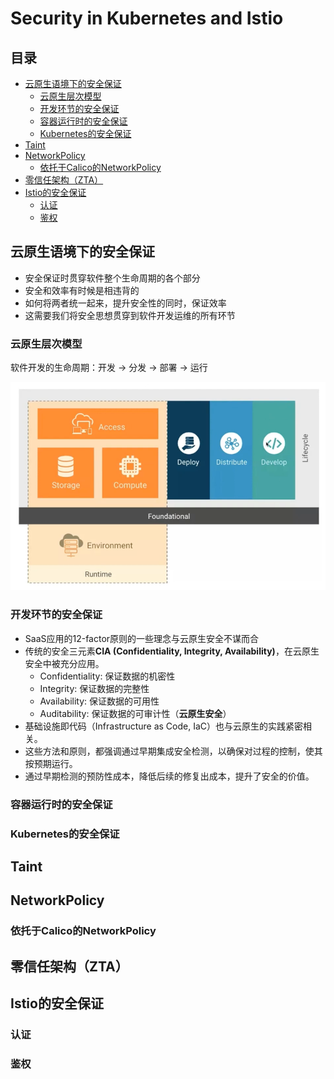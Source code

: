 # Security in Kubernetes and Istio

## 目录

- [云原生语境下的安全保证](#云原生语境下的安全保证)
  - [云原生层次模型](#云原生层次模型)
  - [开发环节的安全保证](#开发环节的安全保证)
  - [容器运行时的安全保证](#容器运行时的安全保证)
  - [Kubernetes的安全保证](#kubernetes的安全保证)
- [Taint](#taint)
- [NetworkPolicy](#networkpolicy)
  - [依托于Calico的NetworkPolicy](#依托于calico的networkpolicy)
- [零信任架构（ZTA）](#零信任架构zta)
- [Istio的安全保证](#istio的安全保证)
  - [认证](#认证)
  - [鉴权](#鉴权)

## 云原生语境下的安全保证

- 安全保证时贯穿软件整个生命周期的各个部分
- 安全和效率有时候是相违背的
- 如何将两者统一起来，提升安全性的同时，保证效率
- 这需要我们将安全思想贯穿到软件开发运维的所有环节

### 云原生层次模型

软件开发的生命周期：开发 -> 分发 -> 部署 -> 运行

![dev life cycle](resources/dev-lifecycle.png)

### 开发环节的安全保证

- SaaS应用的12-factor原则的一些理念与云原生安全不谋而合
- 传统的安全三元素**CIA (Confidentiality, Integrity, Availability)**，在云原生安全中被充分应用。
  - Confidentiality: 保证数据的机密性
  - Integrity: 保证数据的完整性
  - Availability: 保证数据的可用性
  - Auditability: 保证数据的可审计性（**云原生安全**）
- 基础设施即代码（Infrastructure as Code, IaC）也与云原生的实践紧密相关。
- 这些方法和原则，都强调通过早期集成安全检测，以确保对过程的控制，使其按预期运行。
- 通过早期检测的预防性成本，降低后续的修复出成本，提升了安全的价值。

### 容器运行时的安全保证

### Kubernetes的安全保证

## Taint

## NetworkPolicy

### 依托于Calico的NetworkPolicy

## 零信任架构（ZTA）

## Istio的安全保证

### 认证

### 鉴权
